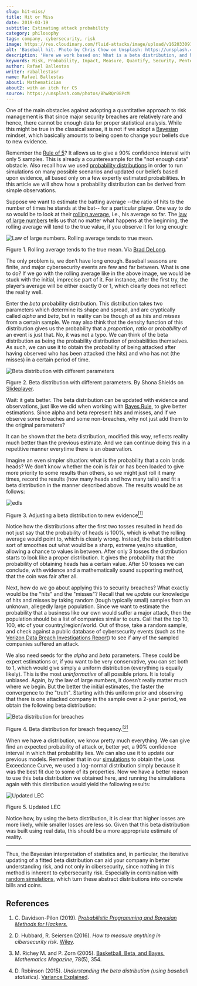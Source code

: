 ```yaml
---
slug: hit-miss/
title: Hit or Miss
date: 2019-03-19
subtitle: Estimating attack probability
category: philosophy
tags: company, cybersecurity, risk
image: https://res.cloudinary.com/fluid-attacks/image/upload/v1620330919/blog/hit-miss/cover_af7fay.webp
alt: 'Baseball hit. Photo by Chris Chow on Unsplash: https://unsplash.com/photos/BhwRQr08PcM'
description: 'Here we work based on: What is a beta distribution, and how can it help us estimate the probability of suffering an attack given the scarce information?'
keywords: Risk, Probability, Impact, Measure, Quantify, Security, Pentesting, Ethical Hacking
author: Rafael Ballestas
writer: raballestasr
name: Rafael Ballestas
about1: Mathematician
about2: with an itch for CS
source: https://unsplash.com/photos/BhwRQr08PcM
---
```


One of the main obstacles against adopting a quantitative approach to
risk management is that since major security breaches are relatively
rare and hence, there cannot be enough data for proper statistical
analysis. While this might be true in the classical sense, it is not if
we adopt a [Bayesian](../updating-belief/) mindset, which basically
amounts to being open to change your beliefs due to new evidence.

Remember the [Rule of 5](../quantifying-risk)? It allows us to give a
90% confidence interval with only 5 samples. This is already a
counterexample for the "not enough data" obstacle. Also recall how we
used [probability distributions](../monetizing-vulnerabilities) in order
to run simulations on many possible scenarios and updated our beliefs
based upon evidence, all based only on a few expertly estimated
probabilities. In this article we will show how a probability
distribution can be derived from simple observations.

Suppose we want to estimate the batting average --the ratio of hits to
the number of times he stands at the bat-- for a particular player. One
way to do so would be to look at their [rolling
average](https://en.wikipedia.org/wiki/Moving_average), i.e., his
average so far. The [law of large
numbers](https://www.probabilisticworld.com/law-large-numbers/) tells us
that no matter what happens at the beginning, the rolling average will
tend to the true value, if you observe it for long enough:

<div class="imgblock">

![Law of large numbers. Rolling average tends to true mean.](https://res.cloudinary.com/fluid-attacks/image/upload/v1620330915/blog/hit-miss/law-large-numbers_ushyni.webp)

<div class="title">

Figure 1. Rolling average tends to the true mean. Via
[Brad DeLong](https://www.bradford-delong.com/2005/07/the_law_of_larg.html).

</div>

</div>

The only problem is, we don’t have long enough. Baseball seasons are
finite, and major cybersecurity events are few and far between. What is
one to do? If we go with the rolling average like in the above image, we
would be stuck with the initial, imprecise part of it. For instance,
after the first try, the player’s average will be either exactly 0 or 1,
which clearly does not reflect the reality well.

Enter the *beta* probability distribution. This distribution takes two
parameters which determine its shape and spread, and are cryptically
called *alpha* and *beta*, but in reality can be though of as *hits* and
*misses* from a certain sample. We may also think that the density
function of this distribution gives us the probability that a
*proportion*, *ratio* or *probability* of an event is just that. No, it
was not a typo. We can think of the beta distribution as being the
probability distribution of probabilities themselves. As such, we can
use it to obtain the probability of being attacked after having observed
who has been attacked (the hits) and who has not (the misses) in a
certain period of time.

<div class="imgblock">

![Beta distribution with different parameters](https://res.cloudinary.com/fluid-attacks/image/upload/v1620330915/blog/hit-miss/beta-dist_jwrisa.webp)

<div class="title">

Figure 2. Beta distribution with different parameters.
By Shona Shields on [Slideplayer](http://slideplayer.com/slide/6184857/).

</div>

</div>

Wait: it gets better. The beta distribution can be updated with evidence
and observations, just like we did when working with [Bayes
Rule](../updating-belief), to give better estimations. Since alpha and
beta represent hits and misses, and if we observe some breaches and some
non-breaches, why not just add them to the original parameters?

It can be shown that the beta distribution, modified this way, reflects
reality much better than the previous estimate. And we can continue
doing this in a repetitive manner everytime there is an observation.

<div>
<cta-banner
buttontxt="Read more"
link="/solutions/vulnerability-management/"
title="Get started with Fluid Attacks' Vulnerability Management solution
right now"
/>
</div>

Imagine an even simpler situation: what is the probability that a coin
lands heads? We don’t know whether the coin is fair or has been loaded
to give more priority to some results than others, so we might just roll
it many times, record the results (how many heads and how many tails)
and fit a beta distribution in the manner described above. The results
would be as follows:

<div class="imgblock">

![edls](https://res.cloudinary.com/fluid-attacks/image/upload/v1620330915/blog/hit-miss/coin-toss-exp_mwyq4u.webp)

<div class="title">

Figure 3. Adjusting a beta distribution to new evidence[<sup>\[1\]</sup>](#r1)

</div>

</div>

Notice how the distributions after the first two tosses resulted in head
do not just say that the probability of heads is 100%, which is what the
rolling average would point to, which is clearly wrong. Instead, the
beta distribution sort of smoothes out what would be a sharp, extreme
yes/no situation, allowing a chance to values in between. After only 3
tosses the distribution starts to look like a proper distribution. It
gives the probability that the probability of obtaining heads has a
certain value. After 50 tosses we can conclude, with evidence and a
mathematically sound supporting method, that the coin was fair after
all.

Next, how do we go about applying this to security breaches? What
exactly would be the "hits" and the "misses"? Recall that we *update*
our knowledge of hits and misses by taking random (tough typically
small) samples from an unknown, allegedly large population. Since we
want to estimate the probability that a business like our own would
suffer a major attack, then the population should be a list of companies
similar to ours. Call that the top 10, 100, etc of your
country/region/world. Out of those, take a random sample, and check
against a public database of cybersecurity events (such as the [Verizon
Data Breach Investigations
Report](https://enterprise.verizon.com/resources/reports/dbir/)) to see
if any of the sampled companies suffered an attack.

We also need seeds for the *alpha* and *beta* parameters. These could be
expert estimations or, if you want to be very conservative, you can set
both to 1, which would give simply a uniform distribution (everything is
equally likely). This is the most *uninformative* of all possible
priors. It is totally unbiased. Again, by the law of large numbers, it
doesn’t really matter much where we begin. But the better the initial
estimates, the faster the convergence to the "truth". Starting with this
uniform prior and observing that there is one attacked company in the
sample over a 2-year period, we obtain the following beta distribution:

<div class="imgblock">

![Beta distribution for breaches](https://res.cloudinary.com/fluid-attacks/image/upload/v1620330914/blog/hit-miss/obtained-beta_sngyua.webp)

<div class="title">

Figure 4. Beta distribution for breach frequency.[<sup>\[2\]</sup>](#r2)

</div>

</div>

When we have a distribution, we know pretty much everything. We can give
find an expected probability of attack or, better yet, a 90% confidence
interval in which that probability lies. We can also use it to update
our previous models. Remember that in our
[simulations](../monetizing-vulnerabilities) to obtain the Loss
Exceedance Curve, we used a log-normal distribution simply because it
was the best fit due to some of its properties. Now we have a better
reason to use this beta distribution we obtained here, and running the
simulations again with this distribution would yield the following
results:

<div class="imgblock">

![Updated LEC](https://res.cloudinary.com/fluid-attacks/image/upload/v1620330914/blog/hit-miss/lec-comparison_xufbvt.webp)

<div class="title">

Figure 5. Updated LEC

</div>

</div>

Notice how, by using the beta distribution, it is clear that higher
losses are more likely, while smaller losses are less so. Given that
this beta distribution was built using real data, this should be a more
appropriate estimate of reality.

---
Thus, the Bayesian interpretation of statistics and, in particular, the
iterative updating of a fitted beta distribution can aid your company in
better understanding risk, and not only in cibersecurity, since nothing
in this method is inherent to cybersecurity risk. Especially in
combination with [random simulations](../monetizing-vulnerabilities/),
which turn these abstract distributions into concrete bills and coins.

## References

1. C. Davidson-Pilon (2019). [*Probabilistic Programming and Bayesian
    Methods for
    Hackers.*](https://github.com/CamDavidsonPilon/Probabilistic-Programming-and-Bayesian-Methods-for-Hackers)

2. D. Hubbard, R. Seiersen (2016). *How to measure anything in
    cibersecurity risk*. [Wiley](https://www.howtomeasureanything.com/).

3. M. Richey M. and P. Zorn (2005). [Basketball, Beta, and
    Bayes.](https://www.jstor.org/stable/30044191?seq=1) *Mathematics
    Magazine*, 78(5), 354.

4. D. Robinson (2015). *Understanding the beta distribution (using
    baseball statistics)*. [Variance
    Explained](http://varianceexplained.org/statistics/beta_distribution_and_baseball/).
